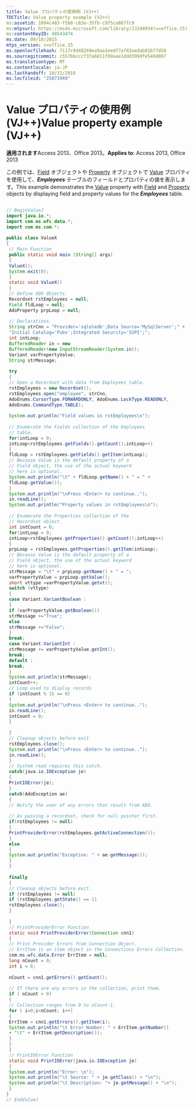 ```yaml
---
title: Value プロパティの使用例 (VJ++)
TOCTitle: Value property example (VJ++)
ms:assetid: 1894c483-f5b0-c83e-35fb-c975ca867fc9
ms:mtpsurl: https://msdn.microsoft.com/library/JJ248934(v=office.15)
ms:contentKeyID: 48543474
ms.date: 09/18/2015
mtps_version: v=office.15
ms.openlocfilehash: 7117c9d48269ea9ae2eedf7af83aedab01b77d50
ms.sourcegitcommit: c557bbcccf37a6011f89aae1ddd399dfe549d087
ms.translationtype: MT
ms.contentlocale: ja-JP
ms.lasthandoff: 10/31/2018
ms.locfileid: "25871949"
---
```

# <a name="value-property-example-vj"></a><span data-ttu-id="244f0-102">Value プロパティの使用例 (VJ++)</span><span class="sxs-lookup"><span data-stu-id="244f0-102">Value property example (VJ++)</span></span>


<span data-ttu-id="244f0-103">**適用されます**Access 2013、Office 2013。</span><span class="sxs-lookup"><span data-stu-id="244f0-103">**Applies to**: Access 2013, Office 2013</span></span>

<span data-ttu-id="244f0-104">この例では、[Field](field-object-ado.md) オブジェクトや [Property](property-object-ado.md) オブジェクトで [Value](value-property-ado.md) プロパティを使用して、***Employees*** テーブルのフィールドとプロパティの値を表示します。</span><span class="sxs-lookup"><span data-stu-id="244f0-104">This example demonstrates the [Value](value-property-ado.md) property with [Field](field-object-ado.md) and [Property](property-object-ado.md) objects by displaying field and property values for the ***Employees*** table.</span></span>

```java 
 
// BeginValueJ 
import java.io.*; 
import com.ms.wfc.data.*; 
import com.ms.com.*; 
 
public class ValueX 
{ 
 // Main Function 
 public static void main (String[] args) 
 { 
 ValueX(); 
 System.exit(0); 
 } 
 static void ValueX() 
 { 
 // Define ADO Objects. 
 Recordset rstEmployees = null; 
 Field fldLoop = null; 
 AdoProperty prpLoop = null; 
 
 // Declarations. 
 String strCnn = "Provider='sqloledb';Data Source='MySqlServer';" + 
 "Initial Catalog='Pubs';Integrated Security='SSPI';"; 
 int intLoop; 
 BufferedReader in = new 
 BufferedReader(new InputStreamReader(System.in)); 
 Variant varPropertyValue; 
 String strMessage; 
 
 try 
 { 
 // Open a Recordset with data from Employees table. 
 rstEmployees = new Recordset(); 
 rstEmployees.open("employee", strCnn, 
 AdoEnums.CursorType.FORWARDONLY, AdoEnums.LockType.READONLY, 
 AdoEnums.CommandType.TABLE); 
 
 System.out.println("Field values in rstEmployees\n"); 
 
 // Enumerate the Fields collection of the Employees 
 // table. 
 for(intLoop = 0; 
 intLoop<rstEmployees.getFields().getCount();intLoop++) 
 { 
 fldLoop = rstEmployees.getFields().getItem(intLoop); 
 // Because Value is the default property of a 
 // Field object, the use of the actual keyword 
 // here is optional. 
 System.out.println("\t" + fldLoop.getName() + " = " + 
 fldLoop.getValue()); 
 } 
 System.out.println("\nPress <Enter> to continue.."); 
 in.readLine(); 
 System.out.println("Property values in rstEmployees\n"); 
 
 // Enumerate the Properties collection of the 
 // Recordset object. 
 int intCount = 0; 
 for(intLoop = 0; 
 intLoop<rstEmployees.getProperties().getCount();intLoop++) 
 { 
 prpLoop = rstEmployees.getProperties().getItem(intLoop); 
 // Because Value is the default property of a 
 // Field object, the use of the actual keyword 
 // here is optional. 
 strMessage = "\t" + prpLoop.getName() + " = "; 
 varPropertyValue = prpLoop.getValue(); 
 short vttype =varPropertyValue.getvt(); 
 switch (vttype) 
 { 
 case Variant.VariantBoolean : 
 { 
 if (varPropertyValue.getBoolean()) 
 strMessage +="True"; 
 else 
 strMessage +="False"; 
 } 
 break; 
 case Variant.VariantInt : 
 strMessage += varPropertyValue.getInt(); 
 break; 
 default : 
 break; 
 } 
 System.out.println(strMessage); 
 intCount++; 
 // Loop used to display records 
 if (intCount % 15 == 0) 
 { 
 System.out.println("\nPress <Enter> to continue.."); 
 in.readLine(); 
 intCount = 0; 
 } 
 
 } 
 // Cleanup objects before exit. 
 rstEmployees.close(); 
 System.out.println("\nPress <Enter> to continue.."); 
 in.readLine(); 
 } 
 // System read requires this catch. 
 catch(java.io.IOException je) 
 { 
 PrintIOError(je); 
 } 
 catch(AdoException ae) 
 { 
 // Notify the user of any errors that result from ADO. 
 
 // As passing a recordset, check for null pointer first. 
 if(rstEmployees != null) 
 { 
 PrintProviderError(rstEmployees.getActiveConnection()); 
 } 
 else 
 { 
 System.out.println("Exception: " + ae.getMessage()); 
 } 
 } 
 
 finally 
 { 
 // Cleanup objects before exit. 
 if (rstEmployees != null) 
 if (rstEmployees.getState() == 1) 
 rstEmployees.close(); 
 } 
 
 } 
 // PrintProviderError Function 
 static void PrintProviderError(Connection cnn1) 
 { 
 // Print Provider Errors from Connection Object. 
 // ErrItem is an item object in the Connections Errors Collection. 
 com.ms.wfc.data.Error ErrItem = null; 
 long nCount = 0; 
 int i = 0; 
 
 nCount = cnn1.getErrors().getCount(); 
 
 // If there are any errors in the collection, print them. 
 if ( nCount > 0) 
 { 
 // Collection ranges from 0 to nCount-1. 
 for ( i=0;i<nCount; i++) 
 { 
 ErrItem = cnn1.getErrors().getItem(i); 
 System.out.println("\t Error Number: " + ErrItem.getNumber() 
 + "\t" + ErrItem.getDescription()); 
 } 
 } 
 } 
 // PrintIOError Function 
 static void PrintIOError(java.io.IOException je) 
 { 
 System.out.println("Error: \n"); 
 System.out.println("\t Source: " + je.getClass() + "\n"); 
 System.out.println("\t Description: "+ je.getMessage() + "\n"); 
 } 
} 
// EndValueJ 
```

